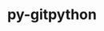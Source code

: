 ---
title: "py-gitpython"
layout: cache
categories: [package, develop]
meta: {"versions": ["3.1.27", "3.1.40"], "compilers": ["gcc@=7.3.1"], "oss": ["amzn2"], "platforms": ["linux"], "targets": ["aarch64", "neoverse_n1", "x86_64_v3"], "stacks": ["aws-isc", "aws-isc-aarch64", "root"], "num_specs": 24, "num_specs_by_stack": {"root": 24, "aws-isc-aarch64": 16, "aws-isc": 8}}
spec_details: [{"hash": "t3ow7bo4hjlppmcxs7ji2gviv2h565tm", "compiler": "gcc@=7.3.1", "versions": ["3.1.27"], "os": "amzn2", "platform": "linux", "target": "aarch64", "variants": ["build_system=python_pip"], "stacks": ["root", "aws-isc-aarch64"], "size": "-", "tarball": "https://binaries.spack.io/develop/build_cache/linux-amzn2-aarch64/gcc-7.3.1/py-gitpython-3.1.27/linux-amzn2-aarch64-gcc-7.3.1-py-gitpython-3.1.27-t3ow7bo4hjlppmcxs7ji2gviv2h565tm.spack"}, {"hash": "jgplv7voftzcufndpnh55wx4jruytvlj", "compiler": "gcc@=7.3.1", "versions": ["3.1.27"], "os": "amzn2", "platform": "linux", "target": "aarch64", "variants": ["build_system=python_pip"], "stacks": ["root", "aws-isc-aarch64"], "size": "-", "tarball": "https://binaries.spack.io/develop/build_cache/linux-amzn2-aarch64/gcc-7.3.1/py-gitpython-3.1.27/linux-amzn2-aarch64-gcc-7.3.1-py-gitpython-3.1.27-jgplv7voftzcufndpnh55wx4jruytvlj.spack"}, {"hash": "cwsqjosqfyqlxbvybzrkndu2agfwns2z", "compiler": "gcc@=7.3.1", "versions": ["3.1.27"], "os": "amzn2", "platform": "linux", "target": "aarch64", "variants": ["build_system=python_pip"], "stacks": ["root", "aws-isc-aarch64"], "size": "-", "tarball": "https://binaries.spack.io/develop/build_cache/linux-amzn2-aarch64/gcc-7.3.1/py-gitpython-3.1.27/linux-amzn2-aarch64-gcc-7.3.1-py-gitpython-3.1.27-cwsqjosqfyqlxbvybzrkndu2agfwns2z.spack"}, {"hash": "ovqaank6axbtiifmd7ctnpww2xx4755h", "compiler": "gcc@=7.3.1", "versions": ["3.1.27"], "os": "amzn2", "platform": "linux", "target": "aarch64", "variants": ["build_system=python_pip"], "stacks": ["root", "aws-isc-aarch64"], "size": "-", "tarball": "https://binaries.spack.io/develop/build_cache/linux-amzn2-aarch64/gcc-7.3.1/py-gitpython-3.1.27/linux-amzn2-aarch64-gcc-7.3.1-py-gitpython-3.1.27-ovqaank6axbtiifmd7ctnpww2xx4755h.spack"}, {"hash": "xoa5i3czky44s3mm3wk2qylyprw23rn3", "compiler": "gcc@=7.3.1", "versions": ["3.1.27"], "os": "amzn2", "platform": "linux", "target": "aarch64", "variants": ["build_system=python_pip"], "stacks": ["root", "aws-isc-aarch64"], "size": "-", "tarball": "https://binaries.spack.io/develop/build_cache/linux-amzn2-aarch64/gcc-7.3.1/py-gitpython-3.1.27/linux-amzn2-aarch64-gcc-7.3.1-py-gitpython-3.1.27-xoa5i3czky44s3mm3wk2qylyprw23rn3.spack"}, {"hash": "aef76aijjlern7egd6izdiyvnmjfqpfc", "compiler": "gcc@=7.3.1", "versions": ["3.1.27"], "os": "amzn2", "platform": "linux", "target": "aarch64", "variants": ["build_system=python_pip"], "stacks": ["root", "aws-isc-aarch64"], "size": "-", "tarball": "https://binaries.spack.io/develop/build_cache/linux-amzn2-aarch64/gcc-7.3.1/py-gitpython-3.1.27/linux-amzn2-aarch64-gcc-7.3.1-py-gitpython-3.1.27-aef76aijjlern7egd6izdiyvnmjfqpfc.spack"}, {"hash": "mjen73qxdav4kaygiyhr3qrtsqhqv3nk", "compiler": "gcc@=7.3.1", "versions": ["3.1.27"], "os": "amzn2", "platform": "linux", "target": "aarch64", "variants": ["build_system=python_pip"], "stacks": ["root", "aws-isc-aarch64"], "size": "-", "tarball": "https://binaries.spack.io/develop/build_cache/linux-amzn2-aarch64/gcc-7.3.1/py-gitpython-3.1.27/linux-amzn2-aarch64-gcc-7.3.1-py-gitpython-3.1.27-mjen73qxdav4kaygiyhr3qrtsqhqv3nk.spack"}, {"hash": "gho6xjtlkvawnzthqzm2mkzo2wnyqfev", "compiler": "gcc@=7.3.1", "versions": ["3.1.40"], "os": "amzn2", "platform": "linux", "target": "aarch64", "variants": ["build_system=python_pip"], "stacks": ["root", "aws-isc-aarch64"], "size": "-", "tarball": "https://binaries.spack.io/develop/build_cache/linux-amzn2-aarch64/gcc-7.3.1/py-gitpython-3.1.40/linux-amzn2-aarch64-gcc-7.3.1-py-gitpython-3.1.40-gho6xjtlkvawnzthqzm2mkzo2wnyqfev.spack"}, {"hash": "7v4juy5x2xxgk4rsf2s6mgnpwazg5iyx", "compiler": "gcc@=7.3.1", "versions": ["3.1.27"], "os": "amzn2", "platform": "linux", "target": "neoverse_n1", "variants": ["build_system=python_pip"], "stacks": ["root", "aws-isc-aarch64"], "size": "-", "tarball": "https://binaries.spack.io/develop/build_cache/linux-amzn2-neoverse_n1/gcc-7.3.1/py-gitpython-3.1.27/linux-amzn2-neoverse_n1-gcc-7.3.1-py-gitpython-3.1.27-7v4juy5x2xxgk4rsf2s6mgnpwazg5iyx.spack"}, {"hash": "ri4scmmtustd4legd5vzdld6opzh4w4p", "compiler": "gcc@=7.3.1", "versions": ["3.1.27"], "os": "amzn2", "platform": "linux", "target": "neoverse_n1", "variants": ["build_system=python_pip"], "stacks": ["root", "aws-isc-aarch64"], "size": "-", "tarball": "https://binaries.spack.io/develop/build_cache/linux-amzn2-neoverse_n1/gcc-7.3.1/py-gitpython-3.1.27/linux-amzn2-neoverse_n1-gcc-7.3.1-py-gitpython-3.1.27-ri4scmmtustd4legd5vzdld6opzh4w4p.spack"}, {"hash": "smtebwywz65euppzow5lher36rv2bloz", "compiler": "gcc@=7.3.1", "versions": ["3.1.27"], "os": "amzn2", "platform": "linux", "target": "neoverse_n1", "variants": ["build_system=python_pip"], "stacks": ["root", "aws-isc-aarch64"], "size": "-", "tarball": "https://binaries.spack.io/develop/build_cache/linux-amzn2-neoverse_n1/gcc-7.3.1/py-gitpython-3.1.27/linux-amzn2-neoverse_n1-gcc-7.3.1-py-gitpython-3.1.27-smtebwywz65euppzow5lher36rv2bloz.spack"}, {"hash": "tm537kqbfdcvbxrenhndxvxzbi36feyt", "compiler": "gcc@=7.3.1", "versions": ["3.1.27"], "os": "amzn2", "platform": "linux", "target": "neoverse_n1", "variants": ["build_system=python_pip"], "stacks": ["root", "aws-isc-aarch64"], "size": "-", "tarball": "https://binaries.spack.io/develop/build_cache/linux-amzn2-neoverse_n1/gcc-7.3.1/py-gitpython-3.1.27/linux-amzn2-neoverse_n1-gcc-7.3.1-py-gitpython-3.1.27-tm537kqbfdcvbxrenhndxvxzbi36feyt.spack"}, {"hash": "xa5mmubmp6crptwogp2un47m3gqec7ex", "compiler": "gcc@=7.3.1", "versions": ["3.1.27"], "os": "amzn2", "platform": "linux", "target": "neoverse_n1", "variants": ["build_system=python_pip"], "stacks": ["root", "aws-isc-aarch64"], "size": "-", "tarball": "https://binaries.spack.io/develop/build_cache/linux-amzn2-neoverse_n1/gcc-7.3.1/py-gitpython-3.1.27/linux-amzn2-neoverse_n1-gcc-7.3.1-py-gitpython-3.1.27-xa5mmubmp6crptwogp2un47m3gqec7ex.spack"}, {"hash": "5omxhsdqc4jeraj5ptfkvujbrxcc3jup", "compiler": "gcc@=7.3.1", "versions": ["3.1.27"], "os": "amzn2", "platform": "linux", "target": "neoverse_n1", "variants": ["build_system=python_pip"], "stacks": ["root", "aws-isc-aarch64"], "size": "-", "tarball": "https://binaries.spack.io/develop/build_cache/linux-amzn2-neoverse_n1/gcc-7.3.1/py-gitpython-3.1.27/linux-amzn2-neoverse_n1-gcc-7.3.1-py-gitpython-3.1.27-5omxhsdqc4jeraj5ptfkvujbrxcc3jup.spack"}, {"hash": "qbi5vywph24ecod3fsfu42jimn2j2rhl", "compiler": "gcc@=7.3.1", "versions": ["3.1.40"], "os": "amzn2", "platform": "linux", "target": "neoverse_n1", "variants": ["build_system=python_pip"], "stacks": ["root", "aws-isc-aarch64"], "size": "-", "tarball": "https://binaries.spack.io/develop/build_cache/linux-amzn2-neoverse_n1/gcc-7.3.1/py-gitpython-3.1.40/linux-amzn2-neoverse_n1-gcc-7.3.1-py-gitpython-3.1.40-qbi5vywph24ecod3fsfu42jimn2j2rhl.spack"}, {"hash": "lsv4rdd5rx2mw2e55m4q6frx3v6aighu", "compiler": "gcc@=7.3.1", "versions": ["3.1.27"], "os": "amzn2", "platform": "linux", "target": "neoverse_n1", "variants": ["build_system=python_pip"], "stacks": ["root", "aws-isc-aarch64"], "size": "-", "tarball": "https://binaries.spack.io/develop/build_cache/linux-amzn2-neoverse_n1/gcc-7.3.1/py-gitpython-3.1.27/linux-amzn2-neoverse_n1-gcc-7.3.1-py-gitpython-3.1.27-lsv4rdd5rx2mw2e55m4q6frx3v6aighu.spack"}, {"hash": "2yl4xnvx6lqdttlnrseshdog5pq3goyu", "compiler": "gcc@=7.3.1", "versions": ["3.1.27"], "os": "amzn2", "platform": "linux", "target": "x86_64_v3", "variants": ["build_system=python_pip"], "stacks": ["aws-isc", "root"], "size": "-", "tarball": "https://binaries.spack.io/develop/build_cache/linux-amzn2-x86_64_v3/gcc-7.3.1/py-gitpython-3.1.27/linux-amzn2-x86_64_v3-gcc-7.3.1-py-gitpython-3.1.27-2yl4xnvx6lqdttlnrseshdog5pq3goyu.spack"}, {"hash": "zwwhjno5elndsxupegqdudiuz3tebean", "compiler": "gcc@=7.3.1", "versions": ["3.1.40"], "os": "amzn2", "platform": "linux", "target": "x86_64_v3", "variants": ["build_system=python_pip"], "stacks": ["aws-isc", "root"], "size": "-", "tarball": "https://binaries.spack.io/develop/build_cache/linux-amzn2-x86_64_v3/gcc-7.3.1/py-gitpython-3.1.40/linux-amzn2-x86_64_v3-gcc-7.3.1-py-gitpython-3.1.40-zwwhjno5elndsxupegqdudiuz3tebean.spack"}, {"hash": "t3buitjqnifxyouogkqk6iwngqtlo5u6", "compiler": "gcc@=7.3.1", "versions": ["3.1.27"], "os": "amzn2", "platform": "linux", "target": "x86_64_v3", "variants": ["build_system=python_pip"], "stacks": ["aws-isc", "root"], "size": "-", "tarball": "https://binaries.spack.io/develop/build_cache/linux-amzn2-x86_64_v3/gcc-7.3.1/py-gitpython-3.1.27/linux-amzn2-x86_64_v3-gcc-7.3.1-py-gitpython-3.1.27-t3buitjqnifxyouogkqk6iwngqtlo5u6.spack"}, {"hash": "75afh7bfev2434rlr27mivk5u7nebjwg", "compiler": "gcc@=7.3.1", "versions": ["3.1.27"], "os": "amzn2", "platform": "linux", "target": "x86_64_v3", "variants": ["build_system=python_pip"], "stacks": ["aws-isc", "root"], "size": "-", "tarball": "https://binaries.spack.io/develop/build_cache/linux-amzn2-x86_64_v3/gcc-7.3.1/py-gitpython-3.1.27/linux-amzn2-x86_64_v3-gcc-7.3.1-py-gitpython-3.1.27-75afh7bfev2434rlr27mivk5u7nebjwg.spack"}, {"hash": "7foxvhragqtvzxwdfguj3zqgldzbdhtv", "compiler": "gcc@=7.3.1", "versions": ["3.1.27"], "os": "amzn2", "platform": "linux", "target": "x86_64_v3", "variants": ["build_system=python_pip"], "stacks": ["aws-isc", "root"], "size": "-", "tarball": "https://binaries.spack.io/develop/build_cache/linux-amzn2-x86_64_v3/gcc-7.3.1/py-gitpython-3.1.27/linux-amzn2-x86_64_v3-gcc-7.3.1-py-gitpython-3.1.27-7foxvhragqtvzxwdfguj3zqgldzbdhtv.spack"}, {"hash": "usiif2c6ztf2gqmqxosm5uugn27ddvkv", "compiler": "gcc@=7.3.1", "versions": ["3.1.27"], "os": "amzn2", "platform": "linux", "target": "x86_64_v3", "variants": ["build_system=python_pip"], "stacks": ["aws-isc", "root"], "size": "-", "tarball": "https://binaries.spack.io/develop/build_cache/linux-amzn2-x86_64_v3/gcc-7.3.1/py-gitpython-3.1.27/linux-amzn2-x86_64_v3-gcc-7.3.1-py-gitpython-3.1.27-usiif2c6ztf2gqmqxosm5uugn27ddvkv.spack"}, {"hash": "yhhndno4ychmwi23x5ljtyyssrogpxc7", "compiler": "gcc@=7.3.1", "versions": ["3.1.27"], "os": "amzn2", "platform": "linux", "target": "x86_64_v3", "variants": ["build_system=python_pip"], "stacks": ["aws-isc", "root"], "size": "-", "tarball": "https://binaries.spack.io/develop/build_cache/linux-amzn2-x86_64_v3/gcc-7.3.1/py-gitpython-3.1.27/linux-amzn2-x86_64_v3-gcc-7.3.1-py-gitpython-3.1.27-yhhndno4ychmwi23x5ljtyyssrogpxc7.spack"}, {"hash": "wolpdpxflhcltlowwklwu25a7g3dddjr", "compiler": "gcc@=7.3.1", "versions": ["3.1.27"], "os": "amzn2", "platform": "linux", "target": "x86_64_v3", "variants": ["build_system=python_pip"], "stacks": ["aws-isc", "root"], "size": "-", "tarball": "https://binaries.spack.io/develop/build_cache/linux-amzn2-x86_64_v3/gcc-7.3.1/py-gitpython-3.1.27/linux-amzn2-x86_64_v3-gcc-7.3.1-py-gitpython-3.1.27-wolpdpxflhcltlowwklwu25a7g3dddjr.spack"}]
---